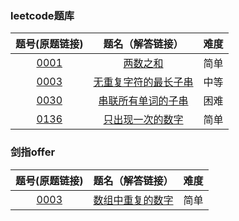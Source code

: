 
### leetcode题库

题号(原题链接) | 题名（解答链接） | 难度
:-: | :-: | :-:
[0001](https://leetcode-cn.com/problems/two-sum/description/) | [两数之和](https://github.com/cocowh/algorithm/blob/master/easy/1.%E4%B8%A4%E6%95%B0%E4%B9%8B%E5%92%8C.go) | 简单
[0003](https://leetcode-cn.com/problems/longest-substring-without-repeating-characters/description/) | [无重复字符的最长子串](https://github.com/cocowh/algorithm/blob/master/medium/3.%E6%97%A0%E9%87%8D%E5%A4%8D%E5%AD%97%E7%AC%A6%E7%9A%84%E6%9C%80%E9%95%BF%E5%AD%90%E4%B8%B2.go) | 中等
[0030](https://leetcode-cn.com/problems/substring-with-concatenation-of-all-words/description/) | [串联所有单词的子串](https://github.com/cocowh/algorithm/blob/master/hard/30.串联所有单词的子串.go) | 困难
[0136](https://leetcode-cn.com/problems/single-number/) | [只出现一次的数字](https://github.com/cocowh/algorithm/blob/master/easy/136.只出现一次的数字.go) | 简单


### 剑指offer

题号(原题链接) | 题名（解答链接） | 难度
:-: | :-: | :-:
[0003](https://leetcode-cn.com/problems/shu-zu-zhong-zhong-fu-de-shu-zi-lcof/) | [数组中重复的数字](https://github.com/cocowh/algorithm/blob/master/easy/offer.3.数组中重复的数字.go) | 简单